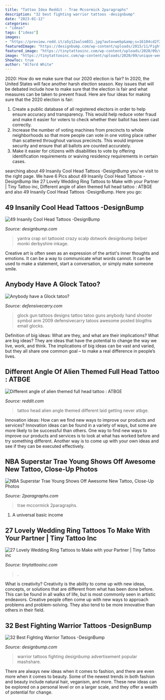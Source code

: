 ```yaml
---
title: "Tattoo Idea Reddit - Trae Mccormick 2paragraphs"
description: "32 best fighting warrior tattoos -designbump"
date: "2023-01-12"
categories:
- "ideas"
tags: ["ideas"]
images:
- "https://preview.redd.it/a5y12aalsm031.jpg?auto=webp&amp;s=16104cd2f25330ea77fa6875c560f215df0c255a"
featuredImage: "https://designbump.com/wp-content/uploads/2015/11/Fighting-Warrior-Tattoos-inspiration-1.jpg"
featured_image: "https://tinytattooinc.com/wp-content/uploads/2020/09/unique-wedding-ring-tattoos-with-arrows.jpg"
image: "https://tinytattooinc.com/wp-content/uploads/2020/09/unique-wedding-ring-tattoos-with-arrows.jpg"
ShowToc: true
author: "Alford White"
---
```



2020: How do we make sure that our 2020 election is fair?
In 2020, the United States will face another harsh election season. Key issues that will be debated include how to make sure that the election is fair and what measures can be taken to prevent fraud. Here are four ideas for making sure that the 2020 election is fair: 
1. Create a public database of all registered electors in order to help ensure accuracy and transparency. This would help reduce voter fraud and make it easier for voters to check whether their ballot has been cast correctly. 
2. Increase the number of voting machines from precincts to whole neighborhoods so that more people can vote in one voting place rather than scattered throughout various precincts. This would improve security and ensure that all ballots are counted accurately. 
3. Make it easier for citizens with disabilities to vote by offering identification requirements or waiving residency requirements in certain cases.

	

		
searching about 49 Insanily Cool Head Tattoos -DesignBump you've visit to the right page. We have 6 Pics about 49 Insanily Cool Head Tattoos -DesignBump like 27 Lovely Wedding Ring Tattoos to Make with your Partner | Tiny Tattoo inc, Different angle of alien themed full head tattoo : ATBGE and also 49 Insanily Cool Head Tattoos -DesignBump. Here you go:
		
    
## 49 Insanily Cool Head Tattoos -DesignBump

<img loading=lazy src="https://cdn.designbump.com/wp-content/uploads/2015/10/14-Head-tattoo-Mandala.jpg" onerror="this.onerror=null;this.src='https://tse2.mm.bing.net/th?id=OIP.lTdwp86DaKAFIPcDPOhJlQHaJ7&amp;pid=15.1';" alt="49 Insanily Cool Head Tattoos -DesignBump">

_Source: designbump.com_

>yantra crap sri tattooist crazy scalp dotwork designbump belper monki derbyshire inkage. 

	

Creative art is often seen as an expression of the artist's inner thoughts and emotions. It can be a way to communicate what words cannot. It can be used to make a statement, start a conversation, or simply make someone smile.

    
## Anybody Have A Glock Tatoo?

<img loading=lazy src="http://www.everydaynodaysoff.com/wp-content/uploads/2009/12/Arm-Glock-tattoo2.jpg" onerror="this.onerror=null;this.src='https://tse3.mm.bing.net/th?id=OIP.dwv21MfpRMUux5mLES8dCwHaFj&amp;pid=15.1';" alt="Anybody have a Glock tatoo?">

_Source: defensivecarry.com_

>glock gun tattoos designs tattoo tatoo guns anybody hand shooter symbol arm 2009 defensivecarry tatoos awesome posted blogthis email glocks. 

	

Definition of big ideas: What are they, and what are their implications?
What are big ideas? They are ideas that have the potential to change the way we live, work, and think. The implications of big ideas can be vast and varied, but they all share one common goal – to make a real difference in people’s lives.

    
## Different Angle Of Alien Themed Full Head Tattoo : ATBGE

<img loading=lazy src="https://preview.redd.it/a5y12aalsm031.jpg?auto=webp&amp;s=16104cd2f25330ea77fa6875c560f215df0c255a" onerror="this.onerror=null;this.src='https://tse4.mm.bing.net/th?id=OIP.E0I6e31w8yi_ba2lg3_D9QHaHQ&amp;pid=15.1';" alt="Different angle of alien themed full head tattoo : ATBGE">

_Source: reddit.com_

>tattoo head alien angle themed different laid getting never atbge. 

	

Innovation ideas: How can we find new ways to improve our products and services?
Innovation ideas can be found in a variety of ways, but some are more likely to be successful than others. One way to find new ways to improve our products and services is to look at what has worked before and try something different. Another way is to come up with your own ideas and see if they can be executed effectively.

    
## NBA Superstar Trae Young Shows Off Awesome New Tattoo, Close-Up Photos

<img loading=lazy src="https://2paragraphs.com/wp-content/uploads/2020/04/NBA-Start-Trae-Young-and-Joseph-McCormick-full-715x1024.jpg" onerror="this.onerror=null;this.src='https://tse4.mm.bing.net/th?id=OIP.WgYA05U7epYbdEKPhEDeVwHaKm&amp;pid=15.1';" alt="NBA Superstar Trae Young Shows Off Awesome New Tattoo, Close-Up Photos">

_Source: 2paragraphs.com_

>trae mccormick 2paragraphs. 

	

1. A universal basic income

    
## 27 Lovely Wedding Ring Tattoos To Make With Your Partner | Tiny Tattoo Inc

<img loading=lazy src="https://tinytattooinc.com/wp-content/uploads/2020/09/unique-wedding-ring-tattoos-with-arrows.jpg" onerror="this.onerror=null;this.src='https://tse4.mm.bing.net/th?id=OIP.yThEZt8A5iJTQ_F96TrKAgAAAA&amp;pid=15.1';" alt="27 Lovely Wedding Ring Tattoos to Make with your Partner | Tiny Tattoo inc">

_Source: tinytattooinc.com_

>. 

	

What is creativity?
Creativity is the ability to come up with new ideas, concepts, or solutions that are different from what has been done before. This can be found in all walks of life, but is most commonly seen in artistic endeavors. Creative people often come up with new ways to approach problems and problem-solving. They also tend to be more innovative than others in their field.

    
## 32 Best Fighting Warrior Tattoos -DesignBump

<img loading=lazy src="https://designbump.com/wp-content/uploads/2015/11/Fighting-Warrior-Tattoos-inspiration-1.jpg" onerror="this.onerror=null;this.src='https://tse3.mm.bing.net/th?id=OIP.jXdiOnA4GQvp-ApphxQD_QHaIT&amp;pid=15.1';" alt="32 Best Fighting Warrior Tattoos -DesignBump">

_Source: designbump.com_

>warrior tattoos fighting designbump advertisement popular mashshare. 

	

There are always new ideas when it comes to fashion, and there are even more when it comes to beauty. Some of the newest trends in both fashion and beauty include natural hair, veganism, and more. These new ideas can be explored on a personal level or on a larger scale, and they offer a wealth of potential for change.

